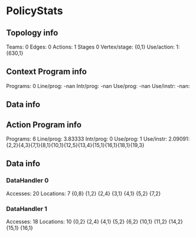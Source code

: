 # PolicyStats
## Topology info
Teams:		0
Edges:		0
Actions:	1
Stages		0
Vertex/stage:	{0,1} 
Use/action:	1: {630,1} 

## Context Program info
Programs:	0
Line/prog:	-nan
Intr/prog:	-nan
Use/prog:	-nan
Use/instr:	-nan: 

## Data info


## Action Program info
Programs:	6
Line/prog:	3.83333
Intr/prog:	0
Use/prog:	1
Use/instr:	2.09091: {2,2}{4,3}{7,1}{8,1}{10,1}{12,5}{13,4}{15,1}{16,1}{18,1}{19,3}

## Data info

### DataHandler 0
Accesses:	20
Locations:	7
{0,8} {1,2} {2,4} {3,1} {4,1} {5,2} {7,2} 

### DataHandler 1
Accesses:	18
Locations:	10
{0,2} {2,4} {4,1} {5,2} {6,2} {10,1} {11,2} {14,2} {15,1} {16,1} 